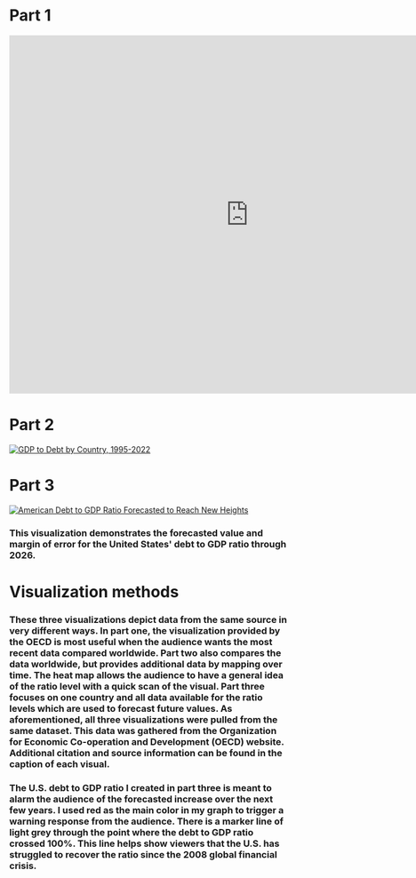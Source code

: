 # Part 1
   <iframe src="https://data.oecd.org/chart/7kqF" width="860" height="645" style="border: 0" mozallowfullscreen="true" webkitallowfullscreen="true" allowfullscreen="true"><a href="https://data.oecd.org/chart/7kqF" target="_blank">OECD Chart: General government debt, Total, % of GDP, Annual, 2022</a></iframe>

# Part 2
<div class='tableauPlaceholder' id='viz1706566979095' style='position: relative'><noscript><a href='#'><img alt='GDP to Debt by Country, 1995-2022 ' src='https:&#47;&#47;public.tableau.com&#47;static&#47;images&#47;Bo&#47;Book1_17065654935490&#47;GDPtoDebtbyCountry1995-2022&#47;1_rss.png' style='border: none' /></a></noscript><object class='tableauViz'  
style='display:none;'><param name='host_url' value='https%3A%2F%2Fpublic.tableau.com%2F' /> <param name='embed_code_version' value='3' /> <param name='site_root' value='' /><param name='name' value='Book1_17065654935490&#47;GDPtoDebtbyCountry1995-2022' /><param name='tabs' value='no' /><param name='toolbar' value='yes' /><param name='static_image' value='https:&#47;&#47;public.tableau.com&#47;static&#47;images&#47;Bo&#47;Book1_17065654935490&#47;GDPtoDebtbyCountry1995-2022&#47;1.png' /> <param name='animate_transition' value='yes' /><param name='display_static_image' value='yes' /><param name='display_spinner' value='yes' /><param name='display_overlay' value='yes' /><param name='display_count' value='yes' /><param name='language' value='en-US' /><param name='filter' value='publish=yes' /></object></div>
<script type='text/javascript'>
   var divElement = document.getElementById('viz1706566979095');
   var vizElement = divElement.getElementsByTagName('object')[0];
   vizElement.style.width='100%';vizElement.style.height=(divElement.offsetWidth*0.75)+'px';
   var scriptElement = document.createElement('script');
   scriptElement.src = 'https://public.tableau.com/javascripts/api/viz_v1.js';
   vizElement.parentNode.insertBefore(scriptElement, vizElement);
</script> 
 
# Part 3
<div class='tableauPlaceholder' id='viz1706581176273' style='position: relative'><noscript><a href='#'><img alt='American Debt to GDP Ratio Forecasted to Reach New Heights ' src='https:&#47;&#47;public.tableau.com&#47;static&#47;images&#47;pa&#47;part3dataviz2&#47;AmericanDebttoGDPRatioForecastedtoReachNewHeights&#47;1_rss.png' style='border: none' /></a></noscript><object class='tableauViz'  style='display:none;'><param name='host_url' value='https%3A%2F%2Fpublic.tableau.com%2F' /> <param name='embed_code_version' value='3' /> <param name='site_root' value='' /><param name='name' value='part3dataviz2&#47;AmericanDebttoGDPRatioForecastedtoReachNewHeights' /><param name='tabs' value='no' /><param name='toolbar' value='yes' /><param name='static_image' value='https:&#47;&#47;public.tableau.com&#47;static&#47;images&#47;pa&#47;part3dataviz2&#47;AmericanDebttoGDPRatioForecastedtoReachNewHeights&#47;1.png' /> <param name='animate_transition' value='yes' /><param name='display_static_image' value='yes' /><param name='display_spinner' value='yes' /><param name='display_overlay' value='yes' /><param name='display_count' value='yes' /><param name='language' value='en-US' /><param name='filter' value='publish=yes' /></object></div>                
<script type='text/javascript'>                    
   var divElement = document.getElementById('viz1706581176273');
   var vizElement = divElement.getElementsByTagName('object')[0];
   vizElement.style.width='100%';vizElement.style.height=(divElement.offsetWidth*0.75)+'px';
   var scriptElement = document.createElement('script');
   scriptElement.src = 'https://public.tableau.com/javascripts/api/viz_v1.js';
   vizElement.parentNode.insertBefore(scriptElement, vizElement);
</script>

### This visualization demonstrates the forecasted value and margin of error for the United States' debt to GDP ratio through 2026.

# Visualization methods
### These three visualizations depict data from the same source in very different ways. In part one, the visualization provided by the OECD is most useful when the audience wants the most recent data compared worldwide. Part two also compares the data worldwide, but provides additional data by mapping over time. The heat map allows the audience to have a general idea of the ratio level with a quick scan of the visual. Part three focuses on one country and all data available for the ratio levels which are used to forecast future values. As aforementioned, all three visualizations were pulled from the same dataset. This data was gathered from the Organization for Economic Co-operation and Development (OECD) website. Additional citation and source information can be found in the caption of each visual.

### The U.S. debt to GDP ratio I created in part three is meant to alarm the audience of the forecasted increase over the next few years. I used red as the main color in my graph to trigger a warning response from the audience. There is a marker line of light grey through the point where the debt to GDP ratio crossed 100%. This line helps show viewers that the U.S. has struggled to recover the ratio since the 2008 global financial crisis. 

